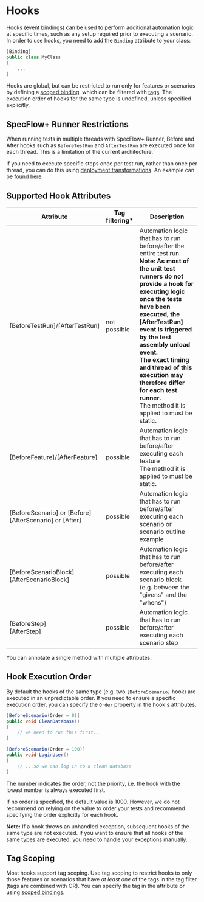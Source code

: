 # Hooks

Hooks (event bindings) can be used to perform additional automation logic at specific times, such as any setup required prior to executing a scenario. In order to use hooks, you need to add the `Binding` attribute to your class:

``` csharp
[Binding]
public class MyClass
{
    ...
}
```

Hooks are global, but can be restricted to run only for features or scenarios by defining a [scoped binding](Scoped-Step-Definitions.md), which can be filtered with [tags](https://github.com/techtalk/SpecFlow/wiki/Scoped-bindings#different-steps-for-different-tags). The execution order of hooks for the same type is undefined, unless specified explicitly.

## SpecFlow+ Runner Restrictions

When running tests in multiple threads with SpecFlow+ Runner, Before and After hooks such as `BeforeTestRun` and `AfterTestRun` are executed once for each thread. This is a limitation of the current architecture.

If you need to execute specific steps once per test run, rather than once per thread, you can do this using [deployment transformations](http://specflow.org/plus/documentation/SpecFlowPlus-Runner-Profiles/#DeploymentTransformation). An example can be found [here](https://github.com/techtalk/SpecFlow.Plus.Examples/tree/master/CustomDeploymentSteps).

## Supported Hook Attributes

| Attribute | Tag filtering* | Description |
|-----------|----------------|-------------|
| [BeforeTestRun]/[AfterTestRun] | not possible | Automation logic that has to run before/after the entire test run. <br/> __Note: As most of the unit test runners do not provide a hook for executing logic once the tests have been executed, the [AfterTestRun] event is triggered by the test assembly unload event. <br/> The exact timing and  thread of this execution may therefore differ for each test runner.__ <br/> The method it is applied to must be static. |
| [BeforeFeature]/[AfterFeature] | possible | Automation logic that has to run before/after executing each feature<br/> The method it is applied to must be static. |
| [BeforeScenario] or [Before]<br/>[AfterScenario] or [After] | possible | Automation logic that has to run before/after executing each scenario or scenario outline example |
| [BeforeScenarioBlock]<br/>[AfterScenarioBlock] | possible | Automation logic that has to run before/after executing each scenario block (e.g. between the "givens" and the "whens") |
| [BeforeStep]<br/>[AfterStep] | possible | Automation logic that has to run before/after executing each scenario step |

You can annotate a single method with multiple attributes.

## Hook Execution Order

By default the hooks of the same type (e.g. two `[BeforeScenario]` hook) are executed in an unpredictable order. If you need to ensure a specific execution order, you can specify the `Order` property in the hook's attributes.

```c#
[BeforeScenario(Order = 0)]
public void CleanDatabase()
{
    // we need to run this first...
}

[BeforeScenario(Order = 100)]
public void LoginUser()
{
    // ...so we can log in to a clean database
}
```

The number indicates the order, not the priority, i.e. the hook with the lowest number is always executed first.

If no order is specified, the default value is 1000. However, we do not recommend on relying on the value to order your tests and recommend specifying the order explicitly for each hook.

**Note:** If a hook throws an unhandled exception, subsequent hooks of the same type are not executed. If you want to ensure that all hooks of the same types are executed, you need to handle your exceptions manually.

## Tag Scoping

Most hooks support tag scoping. Use tag scoping to restrict hooks to only those features or scenarios that have *at least one* of the tags in the tag filter (tags are combined with OR). You can specify the tag in the attribute or using [scoped bindings](Scoped-Step-Definitions.md).